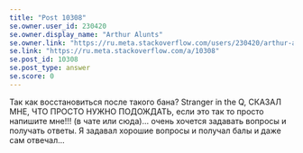 ```yaml
---
title: "Post 10308"
se.owner.user_id: 230420
se.owner.display_name: "Arthur Alunts"
se.owner.link: "https://ru.meta.stackoverflow.com/users/230420/arthur-alunts"
se.link: "https://ru.meta.stackoverflow.com/a/10308"
se.post_id: 10308
se.post_type: answer
se.score: 0
---
```

<p>Так как восстановиться после такого бана? Stranger in the Q, СКАЗАЛ МНЕ, ЧТО ПРОСТО НУЖНО ПОДОЖДАТЬ, если это так то просто напишите мне!!! (в чате или сюда)... очень хочется задавать вопросы и получать ответы. Я задавал хорошие вопросы и получал балы и даже сам отвечал...</p>
